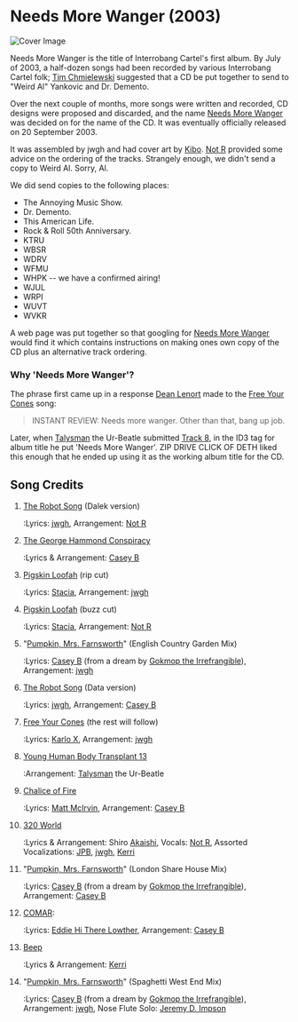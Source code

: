 # Needs More Wanger (2003)

![Cover Image]()

Needs More Wanger is the title of Interrobang Cartel's first album. By July of 2003, a half-dozen songs had been recorded by various Interrobang Cartel folk; [Tim Chmielewski](/tim-chmielewski) suggested that a CD be put together to send to "Weird Al" Yankovic and Dr. Demento.

Over the next couple of months, more songs were written and recorded, CD designs were proposed and discarded, and the name [Needs More Wanger](/needs-more-wanger) was decided on for the name of the CD. It was eventually officially released on 20 September 2003.

It was assembled by jwgh and had cover art by [Kibo](/kibo). [Not R](/not-r) provided some advice on the ordering of the tracks. Strangely enough, we didn't send a copy to Weird Al. Sorry, Al. 

We did send copies to the following places:
* The Annoying Music Show.
* Dr. Demento.
* This American Life.
* Rock & Roll 50th Anniversary.
* KTRU
* WBSR
* WDRV
* WFMU
* WHPK -- we have a confirmed airing!
* WJUL
* WRPI
* WUVT
* WVKR 

A web page was put together so that googling for [Needs More Wanger](/needs-more-wanger) would find it which contains instructions on making ones own copy of the CD plus an alternative track ordering.

### Why 'Needs More Wanger'?

The phrase first came up in a response [Dean Lenort](/dean-lenort) made to the [Free Your Cones](/free-your-cones) song:

> INSTANT REVIEW: Needs more wanger. Other than that, bang up job. 

Later, when [Talysman](/talysman) the Ur-Beatle submitted [Track 8](/track-8), in the ID3 tag for album title he put 'Needs More Wanger'. ZIP DRIVE CLICK OF DETH liked this enough that he ended up using it as the working album title for the CD.

## Song Credits</h2>

1. [The Robot Song](/the-robot-song) (Dalek version)

    :Lyrics: [jwgh](/jwgh), Arrangement: [Not R](/not-r)

2. [The George Hammond Conspiracy](/the-george-hammond-conspiracy)

    :Lyrics & Arrangement: [Casey B](/casey-b)

3. [Pigskin Loofah](/pigskin-loofah) (rip cut)

    :Lyrics: [Stacia](/stacia), Arrangement: [jwgh](/jwgh)

4. [Pigskin Loofah](/pigskin-loofah) (buzz cut)

    :Lyrics: [Stacia](/stacia), Arrangement: [Not R](/not-r) 

5. "[Pumpkin, Mrs. Farnsworth](/pumpkin-mrs-farnsworth-1)" (English Country Garden Mix)

    :Lyrics: [Casey B](/casey-b) (from a dream by [Gokmop the Irrefrangible](/gokmop-the-irrefrangible)), Arrangement: [jwgh](/jwgh) 

6. [The Robot Song](/the-robot-song) (Data version)

    :Lyrics: [jwgh](/jwgh), Arrangement: [Casey B](/casey-b) 

7. [Free Your Cones](/free-your-cones) (the rest will follow)

    :Lyrics: [Karlo X](/karlo-x), Arrangement: [jwgh](/jwgh) 

8. [Young Human Body Transplant 13](/young-human-body-transplant-13)

    :Arrangement: [Talysman](/talysman) the Ur-Beatle 

9. [Chalice of Fire](/chalice-of-fire)

    :Lyrics: [Matt McIrvin](/matt-mcirvin), Arrangement: [Casey B](/casey-b)

10. [320 World](/320-world)

    :Lyrics & Arrangement: Shiro [Akaishi](/akaishi), Vocals: [Not R](/not-r), Assorted Vocalizations: [JPB](/jpb), [jwgh](/jwgh), [Kerri](/kerri)

11. "[Pumpkin, Mrs. Farnsworth](/pumpkin-mrs-farnsworth-2)" (London Share House Mix)

    :Lyrics: [Casey B](/casey-b) (from a dream by [Gokmop the Irrefrangible](/gokmop-the-irrefrangible)), Arrangement: [Casey B](/casey-b) 

12. [COMAR](/comar):

    :Lyrics: [Eddie Hi There Lowther](/eddie-hi-there-lowther), Arrangement: [Casey B](/casey-b) 

13. [Beep](/beep)

    :Lyrics & Arrangement: [Kerri](/kerri) 


15. "[Pumpkin, Mrs. Farnsworth](/pumpkin-mrs-farnsworth-3)" (Spaghetti West End Mix)

    :Lyrics: [Casey B](/casey-b) (from a dream by [Gokmop the Irrefrangible](/gokmop-the-irrefrangible)), Arrangement: [jwgh](/jwgh), Nose Flute Solo: [Jeremy D. Impson](/jeremy-d-impson)









